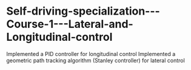 # Self-driving-specialization---Course-1---Lateral-and-Longitudinal-control

Implemented a PID controller for longitudinal control
Implemented a geometric path tracking algorithm (Stanley controller) for lateral control

